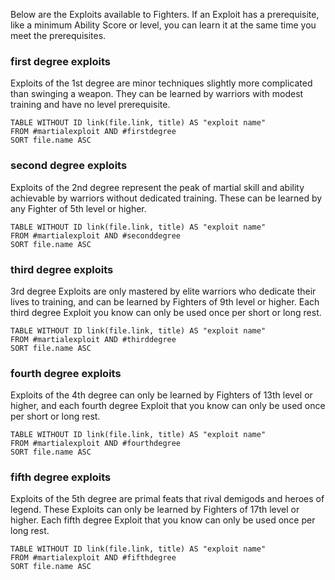 Below are the Exploits available to Fighters. If an Exploit has a prerequisite, like a minimum Ability Score or level, you can learn it at the same time you meet the prerequisites.
### first degree exploits
Exploits of the 1st degree are minor techniques slightly more complicated than swinging a weapon. They can be learned by warriors with modest training and have no level prerequisite.

```dataview 
TABLE WITHOUT ID link(file.link, title) AS "exploit name"
FROM #martialexploit AND #firstdegree 
SORT file.name ASC
```

### second degree exploits
Exploits of the 2nd degree represent the peak of martial skill and ability achievable by warriors without dedicated training. These can be learned by any Fighter of 5th level or higher.

```dataview 
TABLE WITHOUT ID link(file.link, title) AS "exploit name"
FROM #martialexploit AND #seconddegree  
SORT file.name ASC
```

### third degree exploits
3rd degree Exploits are only mastered by elite warriors who dedicate their lives to training, and can be learned by Fighters of 9th level or higher. Each third degree Exploit you know can only be used once per short or long rest.

```dataview 
TABLE WITHOUT ID link(file.link, title) AS "exploit name"
FROM #martialexploit AND #thirddegree  
SORT file.name ASC
```

### fourth degree exploits
Exploits of the 4th degree can only be learned by Fighters of 13th level or higher, and each fourth degree Exploit that you know can only be used once per short or long rest.

```dataview 
TABLE WITHOUT ID link(file.link, title) AS "exploit name"
FROM #martialexploit AND #fourthdegree 
SORT file.name ASC
```

### fifth degree exploits
Exploits of the 5th degree are primal feats that rival demigods and heroes of legend. These Exploits can only be learned by Fighters of 17th level or higher. Each fifth degree Exploit that you know can only be used once per long rest.

```dataview 
TABLE WITHOUT ID link(file.link, title) AS "exploit name"
FROM #martialexploit AND #fifthdegree 
SORT file.name ASC
```


